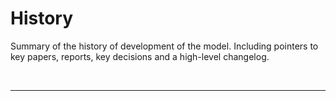 # History

Summary of the history of development of the model. Including pointers to key papers, reports, key decisions and a high-level changelog.

<br><hr>
